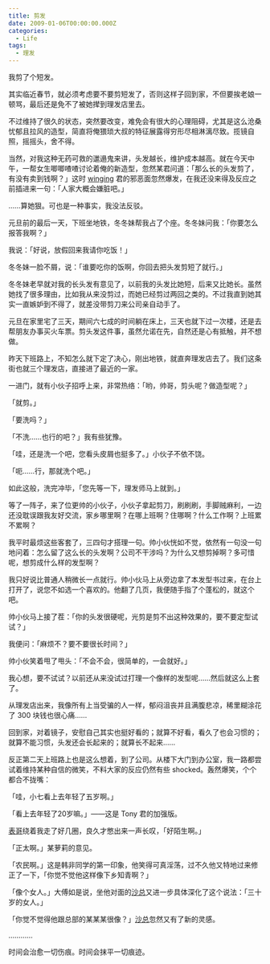 ```yaml
---
title: 剪发
date: 2009-01-06T00:00:00.000Z
categories:
  - Life
tags:
  - 理发
---
```


我剪了个短发。

其实临近春节，就必须考虑要不要剪短发了，否则这样子回到家，不但要挨老娘一顿骂，最后还是免不了被她撵到理发店里去。

不过维持了很久的状态，突然要改变，难免会有很大的心理阻碍，尤其是这么沧桑忧郁且拉风的造型，简直将俺猥琐大叔的特征展露得穷形尽相淋漓尽致。揽镜自照，摇摇头，舍不得。

当然，对我这种无药可救的邋遢鬼来讲，头发越长，维护成本越高。就在今天中午，一帮女生唧唧喳喳讨论着俺的新造型，忽然某君问道：「那么长的头发剪了，有没有卖到钱啊？」这时 [winging](http://www.xwingx.com/blog/ "Winging - in-Silence") 君的邪恶面忽然爆发，在我还没来得及反应之前插进来一句：「人家大概会嫌脏吧。」

……算她狠。可也是一种事实，我没法反驳。

元旦前的最后一天，下班坐地铁，冬冬妹帮我占了个座。冬冬妹问我：「你要怎么报答我啊？」

我说：「好说，放假回来我请你吃饭！」

冬冬妹一脸不屑，说：「谁要吃你的饭啊，你回去把头发剪短了就行。」

冬冬妹老早就对我的长头发有意见了，以前我的头发比她短，后来又比她长。虽然她找了很多理由，比如我从来没剪过，而她已经剪过两回之类的。不过我直到她其实一直嫉妒到不得了，就差没带剪刀来公司亲自动手了。

元旦在家里宅了三天，期间六七成的时间躺在床上，三天也就下过一次楼，还是去帮朋友办事买火车票。剪头发这件事，虽然允诺在先，自然还是心有抵触，并不想做。

昨天下班路上，不知怎么就下定了决心，刚出地铁，就直奔理发店去了。我们这条街也就三个理发店，直接进了最近的一家。

一进门，就有小伙子招呼上来，非常热络：「哟，帅哥，剪头呢？做造型呢？」

「就剪。」

「要洗吗？」

「不洗……也行的吧？」我有些犹豫。

「哇，还是洗一个吧，您看头皮屑也挺多了。」小伙子不依不饶。

「呃……行，那就洗个吧。」

如此这般，洗完冲毕，「您先等一下，理发师马上就到。」

等了一阵子，来了位更帅的小伙子，小伙子拿起剪刀，刷刷刷，手脚贼麻利，一边还没耽误跟我友好交流，家乡哪里啊？在哪上班啊？住哪啊？什么工作啊？上班累不累啊？

我平时最烦这些客套了，三四句才搭理一句。帅小伙恍如不觉，依然有一句没一句地问着：怎么留了这么长的头发啊？公司不干涉吗？为什么又想剪掉啊？多可惜呢，想剪成什么样的发型啊？

我只好说比普通人稍微长一点就行。帅小伙马上从旁边拿了本发型书过来，在台上打开了，说您不如选一个喜欢的。他翻了几页，我便随手指了个蓬松的，就这个吧。

帅小伙马上接了茬：「你的头发很硬呢，光剪是剪不出这种效果的，要不要定型试试？」

我便问：「麻烦不？要不要很长时间？」

帅小伙笑着甩了甩头：「不会不会，很简单的，一会就好。」

我心想，要不试试？以前还从来没试过打理一个像样的发型呢……然后就这么上套了。

从理发店出来，我像所有上当受骗的人一样，郁闷沮丧并且满腹悲凉，稀里糊涂花了 300 块钱也很心痛……

回到家，对着镜子，安慰自己其实也挺好看的；就算不好看，看久了也会习惯的；就算不能习惯，头发还会长起来的；就算长不起来……

反正第二天上班路上也是这么想着，到了公司。从楼下大门到办公室，我一路都尝试着维持某种自信的微笑，不料大家的反应仍然有些 shocked。轰然爆笑，个个都合不拢嘴：

「哇，小七看上去年轻了五岁啊。」

「看上去年轻了20岁嘛。」——这是 Tony 君的加强版。

[表哥](http://www.lyamn.cn/)绕着我走了好几圈，良久才憋出来一声长叹，「好陌生啊。」

「正太啊。」某萝莉的意见。

「农民啊。」这是韩非同学的第一印象，他笑得可真淫荡，过不久他又特地过来修正了一下，「你觉不觉他这样像下乡知青啊？」

「像个女人。」大傅如是说，坐他对面的[沙总](http://www.digitalm.cn/blog)又进一步具体深化了这个说法：「三十岁的女人。」

「你觉不觉得他跟总部的某某某很像？」[沙总](http://www.digitalm.cn/blog)忽然又有了新的灵感。

…………

时间会治愈一切伤痕。时间会抹平一切痕迹。
